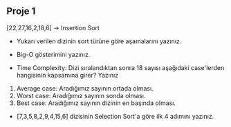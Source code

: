 ## Proje 1

[22,27,16,2,18,6] -> Insertion Sort

* Yukarı verilen dizinin sort türüne göre aşamalarını yazınız.

* Big-O gösterimini yazınız.

* Time Complexity: Dizi sıralandıktan sonra 18 sayısı aşağıdaki case'lerden hangisinin kapsamına girer? Yazınız

1. Average case: Aradığımız sayının ortada olması.
2. Worst case: Aradığımız sayının sonda olması.
3. Best case: Aradığımız sayının dizinin en başında olması.



* [7,3,5,8,2,9,4,15,6] dizisinin Selection Sort'a göre ilk 4 adımını yazınız.